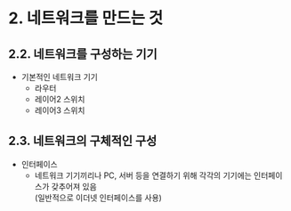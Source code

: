 # 2. 네트워크를 만드는 것

## 2.2. 네트워크를 구성하는 기기
- 기본적인 네트워크 기기
	- 라우터
	- 레이어2 스위치
	- 레이어3 스위치

## 2.3. 네트워크의 구체적인 구성
- 인터페이스
	- 네트워크 기기끼리나 PC, 서버 등을 연결하기 위해 각각의 기기에는 인터페이스가 갖추어져 있음  
(일반적으로 이더넷 인터페이스를 사용)

